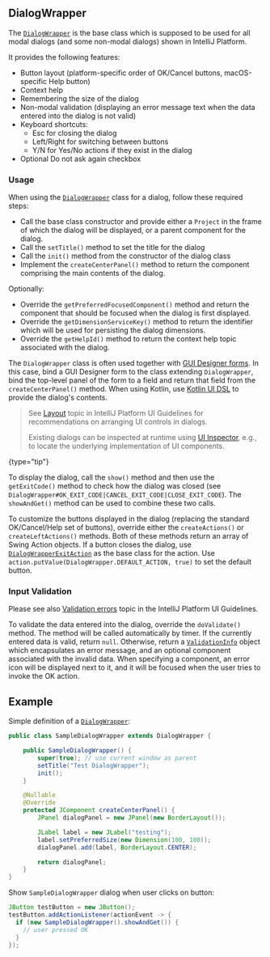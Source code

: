 [//]: # (title: Dialogs)

<!-- Copyright 2000-2021 JetBrains s.r.o. and other contributors. Use of this source code is governed by the Apache 2.0 license that can be found in the LICENSE file. -->

## DialogWrapper

The [`DialogWrapper`](upsource:///platform/platform-api/src/com/intellij/openapi/ui/DialogWrapper.java) is the base class which is supposed to be used for all modal dialogs (and some non-modal dialogs) shown in IntelliJ Platform.

It provides the following features:

* Button layout (platform-specific order of <control>OK</control>/<control>Cancel</control> buttons, macOS-specific <control>Help</control> button)
* Context help
* Remembering the size of the dialog
* Non-modal validation (displaying an error message text when the data entered into the dialog is not valid)
* Keyboard shortcuts:
    * <shortcut>Esc</shortcut> for closing the dialog
    * <shortcut>Left/Right</shortcut> for switching between buttons
    * <shortcut>Y</shortcut>/<shortcut>N</shortcut> for <control>Yes</control>/<control>No</control> actions if they exist in the dialog
* Optional <control>Do not ask again</control> checkbox
                                    
### Usage

When using the [`DialogWrapper`](upsource:///platform/platform-api/src/com/intellij/openapi/ui/DialogWrapper.java) class for a dialog, follow these required steps:

* Call the base class constructor and provide either a `Project` in the frame of which the dialog will be displayed, or a parent component for the dialog.
* Call the `setTitle()` method to set the title for the dialog
* Call the `init()` method from the constructor of the dialog class
* Implement the `createCenterPanel()` method to return the component comprising the main contents of the dialog.
                                                            
Optionally:

* Override the `getPreferredFocusedComponent()` method and return the component that should be focused when the dialog is first displayed.
* Override the `getDimensionServiceKey()` method to return the identifier which will be used for persisting the dialog dimensions.
* Override the `getHelpId()` method to return the context help topic associated with the dialog.

The `DialogWrapper` class is often used together with [GUI Designer forms](https://www.jetbrains.com/help/idea/gui-designer-basics.html).
In this case, bind a GUI Designer form to the class extending `DialogWrapper`, bind the top-level panel of the form to a field and return that field from the `createCenterPanel()` method.
When using Kotlin, use [Kotlin UI DSL](kotlin_ui_dsl.md) to provide the dialog's contents.

 > See [Layout](https://jetbrains.design/intellij/principles/layout) topic in IntelliJ Platform UI Guidelines for recommendations on arranging UI controls in dialogs. 
 > 
 > Existing dialogs can be inspected at runtime using [UI Inspector](internal_ui_inspector.md), e.g., to locate the underlying implementation of UI components.
 >
 {type="tip"}

To display the dialog, call the `show()` method and then use the `getExitCode()` method to check how the dialog was closed (see `DialogWrapper#OK_EXIT_CODE|CANCEL_EXIT_CODE|CLOSE_EXIT_CODE`).
The `showAndGet()` method can be used to combine these two calls.

To customize the buttons displayed in the dialog (replacing the standard <control>OK</control>/<control>Cancel</control>/<control>Help</control> set of buttons), override either the `createActions()` or `createLeftActions()` methods.
Both of these methods return an array of Swing Action objects.
If a button closes the dialog, use [`DialogWrapperExitAction`](upsource:///platform/platform-api/src/com/intellij/openapi/ui/DialogWrapper.java) as the base class for the action.
Use `action.putValue(DialogWrapper.DEFAULT_ACTION, true)` to set the default button.
         
### Input Validation

Please see also [Validation errors](https://jetbrains.design/intellij/principles/validation_errors/) topic in the IntelliJ Platform UI Guidelines.

To validate the data entered into the dialog, override the `doValidate()` method.
The method will be called automatically by timer.
If the currently entered data is valid, return `null`.
Otherwise, return a [`ValidationInfo`](upsource:///platform/platform-api/src/com/intellij/openapi/ui/ValidationInfo.java) object which encapsulates an error message, and an optional component associated with the invalid data.
When specifying a component, an error icon will be displayed next to it, and it will be focused when the user tries to invoke the <control>OK</control> action.

## Example

Simple definition of a [`DialogWrapper`](upsource:///platform/platform-api/src/com/intellij/openapi/ui/DialogWrapper.java):

```java
public class SampleDialogWrapper extends DialogWrapper {

    public SampleDialogWrapper() {
        super(true); // use current window as parent
        setTitle("Test DialogWrapper");
        init();
    }

    @Nullable
    @Override
    protected JComponent createCenterPanel() {
        JPanel dialogPanel = new JPanel(new BorderLayout());

        JLabel label = new JLabel("testing");
        label.setPreferredSize(new Dimension(100, 100));
        dialogPanel.add(label, BorderLayout.CENTER);

        return dialogPanel;
    }
}
```

Show `SampleDialogWrapper` dialog when user clicks on button:

```java
JButton testButton = new JButton();
testButton.addActionListener(actionEvent -> {
  if (new SampleDialogWrapper().showAndGet()) {
    // user pressed OK
  }
});
```